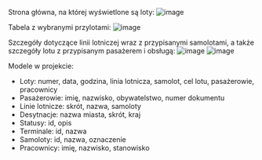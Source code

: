 Strona główna, na której wyświetlone są loty:
![image](https://github.com/KateAnneP/AirportWebsite/assets/103559451/a8cdf211-4363-4072-9122-984ba8654095)

Tabela z wybranymi przylotami:
![image](https://github.com/KateAnneP/AirportWebsite/assets/103559451/9d78eb12-614e-42eb-9852-7738e14f2c75)

Szczegóły dotyczące linii lotniczej wraz z przypisanymi samolotami, a także szczegóły lotu z przypisanym pasażerem i obsługą:
![image](https://github.com/KateAnneP/AirportWebsite/assets/103559451/8c80fed0-30d3-4ec3-91fd-7469d8a38382) ![image](https://github.com/KateAnneP/AirportWebsite/assets/103559451/a329aa44-9d6e-47bb-b4ac-e09b0007315a)

Modele w projekcie:
- Loty: numer, data, godzina, linia lotnicza, samolot, cel lotu, pasażerowie,  pracownicy
- Pasażerowie: imię, nazwisko, obywatelstwo, numer dokumentu
- Linie lotnicze: skrót, nazwa, samoloty
- Desytnacje: nazwa miasta, skrót, kraj
- Statusy: id, opis
- Terminale: id, nazwa
- Samoloty: id, nazwa, oznaczenie
- Pracownicy: imię, nazwisko, stanowisko
